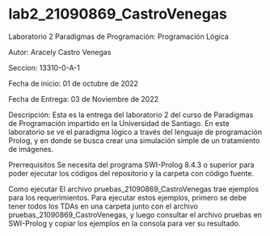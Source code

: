 # lab2_21090869_CastroVenegas

Laboratorio 2 Paradigmas de Programación: Programación Lógica

Autor: Aracely Castro Venegas

Seccion: 13310-0-A-1

Fecha de inicio: 01 de octubre de 2022

Fecha de Entrega: 03 de Noviembre de 2022

Descripción:
Esta es la entrega del laboratorio 2 del curso de Paradigmas de Programación 
impartido en la Universidad de Santiago. En este laboratorio se ve el paradigma
lógico a través del lenguaje de programación Prolog, y en donde 
se busca crear una simulación simple de un tratamiento de imágenes.

Prerrequisitos
Se necesita del programa SWI-Prolog 8.4.3 o superior para poder ejecutar los códigos 
del repositorio y la carpeta con código fuente.

Como ejecutar
El archivo pruebas_21090869_CastroVenegas trae ejemplos para los requerimientos. Para ejecutar 
estos ejemplos, primero se debe tener todos los TDAs en una carpeta junto con el archivo 
pruebas_21090869_CastroVenegas, y luego consultar el archivo pruebas en SWI-Prolog y copiar los ejemplos 
en la consola para ver su resultado.